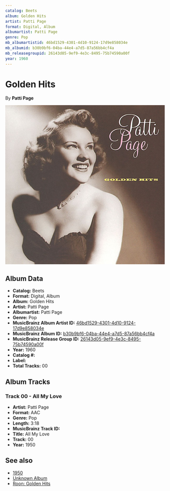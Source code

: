 ```yaml
---
catalog: Beets
album: Golden Hits
artist: Patti Page
format: Digital, Album
albumartist: Patti Page
genre: Pop
mb_albumartistid: 46bd1529-4301-4d10-9124-17d9e858034e
mb_albumid: b30b9bf6-04ba-44e4-a7d5-87a56bb4cf4a
mb_releasegroupid: 26143d05-9ef9-4e3c-8495-75b74590a00f
year: 1960
---
```


# Golden Hits

By **Patti Page**

![](../../assets/beetscovers/Patti_Page-Golden_Hits.jpg)

## Album Data

- **Catalog:** Beets
- **Format:** Digital, Album
- **Album:** Golden Hits
- **Artist:** Patti Page
- **Albumartist:** Patti Page
- **Genre:** Pop
- **MusicBrainz Album Artist ID:** [46bd1529-4301-4d10-9124-17d9e858034e](https://musicbrainz.org/artist/46bd1529-4301-4d10-9124-17d9e858034e)
- **MusicBrainz Album ID:** [b30b9bf6-04ba-44e4-a7d5-87a56bb4cf4a](https://musicbrainz.org/release/b30b9bf6-04ba-44e4-a7d5-87a56bb4cf4a)
- **MusicBrainz Release Group ID:** [26143d05-9ef9-4e3c-8495-75b74590a00f](https://musicbrainz.org/release-group/26143d05-9ef9-4e3c-8495-75b74590a00f)
- **Year:** 1960
- **Catalog #:** 
- **Label:** 
- **Total Tracks:** 00

## Album Tracks

### Track 00 - All My Love

- **Artist:** Patti Page
- **Format:** AAC
- **Genre:** Pop
- **Length:** 3:18
- **MusicBrainz Track ID:** [](https://musicbrainz.org/recording/)
- **Title:** All My Love
- **Track:** 00
- **Year:** 1950


## See also

- [1950](1950.md)
- [Unknown Album](Unknown_Album.md)
- [Roon: Golden Hits](../../Roon/Patti_Page/Golden_Hits.md)
